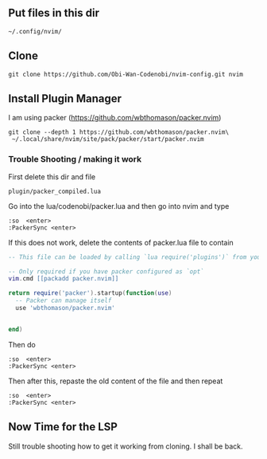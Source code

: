 ## Put files in this dir 
```
~/.config/nvim/
```

## Clone
```
git clone https://github.com/Obi-Wan-Codenobi/nvim-config.git nvim
```

## Install Plugin Manager

I am using packer (https://github.com/wbthomason/packer.nvim)
```
git clone --depth 1 https://github.com/wbthomason/packer.nvim\
 ~/.local/share/nvim/site/pack/packer/start/packer.nvim
```
### Trouble Shooting / making it work

First delete this dir and file
```
plugin/packer_compiled.lua
```

Go into the lua/codenobi/packer.lua and then go into nvim and type
```
:so  <enter>
:PackerSync <enter>
```

If this does not work, delete the contents of packer.lua file to contain
```lua 
-- This file can be loaded by calling `lua require('plugins')` from your init.vim

-- Only required if you have packer configured as `opt`
vim.cmd [[packadd packer.nvim]]

return require('packer').startup(function(use)
  -- Packer can manage itself
  use 'wbthomason/packer.nvim'


end)
```
Then do
```
:so  <enter>
:PackerSync <enter>
```

Then after this, repaste the old content of the file and then repeat
```
:so  <enter>
:PackerSync <enter>
```

## Now Time for the LSP

Still trouble shooting how to get it working from cloning. I shall be back.




















